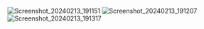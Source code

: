 ![Screenshot_20240213_191151](https://github.com/sud0pacman/QuizAppMVP/assets/96905615/159bc109-277b-4cae-8d6d-c46214d4ff10)
![Screenshot_20240213_191207](https://github.com/sud0pacman/QuizAppMVP/assets/96905615/1d78d624-d527-467b-bef6-e8051293b991)
![Screenshot_20240213_191317](https://github.com/sud0pacman/QuizAppMVP/assets/96905615/685d0946-e2da-4d69-af3a-09a3f413e32a)
